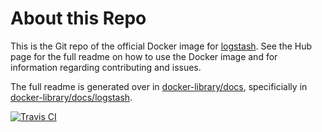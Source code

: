 # About this Repo

This is the Git repo of the official Docker image for [logstash](https://registry.hub.docker.com/_/logstash/). See the Hub page for the full readme on how to use the Docker image and for information regarding contributing and issues.

The full readme is generated over in [docker-library/docs](https://github.com/docker-library/docs), specificially in [docker-library/docs/logstash](https://github.com/docker-library/docs/tree/master/logstash).

[![Travis CI](https://img.shields.io/travis/docker-library/logstash/master.svg)](https://travis-ci.org/docker-library/logstash/branches)
